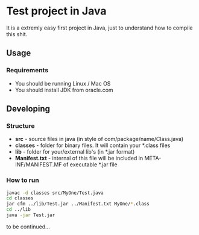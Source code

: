 # Test project in Java

It is a extremly easy first project in Java, just to understand how to compile this shit.

## Usage

### Requirements

- You should be running Linux / Mac OS
- You should install JDK from oracle.com

## Developing
  
### Structure

* **src** - source files in java (in style of com/package/name/Class.java)
* **classes** - folder for binary files. It will contain your *.class files
* **lib** - folder for your/external lib's (in *.jar format)
* **Manifest.txt** - internal of this file will be included in META-INF/MANIFEST.MF of executable *.jar file

### How to run

```bash
javac -d classes src/MyOne/Test.java
cd classes
jar cfm ../lib/Test.jar ../Manifest.txt MyOne/*.class
cd ../lib
java -jar Test.jar
```

to be continued... 
